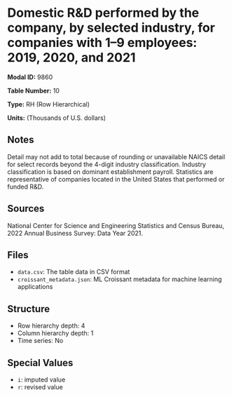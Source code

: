 # Domestic R&D performed by the company, by selected industry, for companies with 1&#8211;9 employees: 2019, 2020, and 2021

**Modal ID:** 9860

**Table Number:** 10

**Type:** RH (Row Hierarchical)

**Units:** (Thousands of U.S. dollars)

## Notes

Detail may not add to total because of rounding or unavailable NAICS detail for select records beyond the 4-digit industry classification. Industry classification is based on dominant establishment payroll. Statistics are representative of companies located in the United States that performed or funded R&D.

## Sources

National Center for Science and Engineering Statistics and Census Bureau, 2022 Annual Business Survey: Data Year 2021.

## Files

- `data.csv`: The table data in CSV format
- `croissant_metadata.json`: ML Croissant metadata for machine learning applications

## Structure

- Row hierarchy depth: 4
- Column hierarchy depth: 1
- Time series: No

## Special Values

- `i`: imputed value
- `r`: revised value

